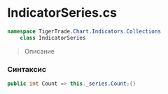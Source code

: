 
# IndicatorSeries.cs
```csharp
namespace TigerTrade.Chart.Indicators.Collections  
    class IndicatorSeries
```

> Описание

### Синтаксис
```csharp
public int Count => this._series.Count;{}
```
